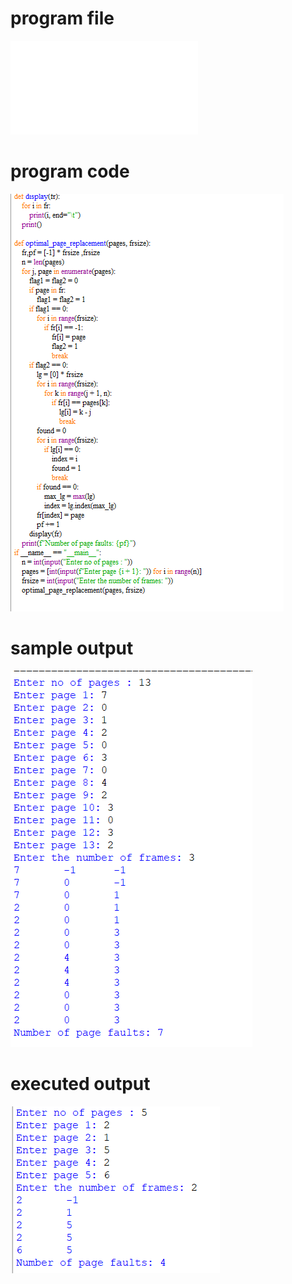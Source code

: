 

# program file
![program file](optimal_Pr_566.py)

# program code 
![program code](optimal_Pr_CODE_566.png)

# sample output
![sample output](optimal_Pr_IO_566.png)

# executed output
![executed output](optimal_Pr_EO_566.png)
